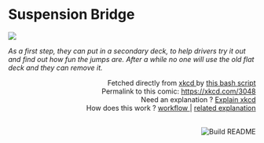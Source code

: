 # <b>Suspension Bridge</b>

[![](https://imgs.xkcd.com/comics/suspension_bridge.png)](https://xkcd.com/3048)

<i>As a first step, they can put in a secondary deck, to help drivers try it out and find out how fun the jumps are. After a while no one will use the old flat deck and they can remove it.</i>

<div align="right">
  Fetched directly from
  <a href="https://xkcd.com">
    xkcd
  </a>
  by
  <a href="https://github.com/Vanille-N/Vanille-N/blob/master/fetch">
    this bash script
  </a>
</div>
<div align="right">
  Permalink to this comic:
  <a href="https://xkcd.com/3048">
    https://xkcd.com/3048
  </a>
</div>
<div align="right">
  Need an explanation ?
  <a href="https://www.explainxkcd.com/wiki/index.php/3048">
    Explain xkcd
  </a>
</div>
<div align="right">
  How does this work ?
  <a href="https://github.com/Vanille-N/Vanille-N/blob/master/.github/workflows/build.yml">
    workflow
  </a>
  |
  <a href="https://simonwillison.net/2020/Jul/10/self-updating-profile-readme/">
    related explanation
  </a>
</div><br>

<a href="https://github.com/Vanille-N/Vanille-N/actions"><img src="https://github.com/Vanille-N/Vanille-N/workflows/Build%20README/badge.svg" align="right" alt="Build README"></a>
